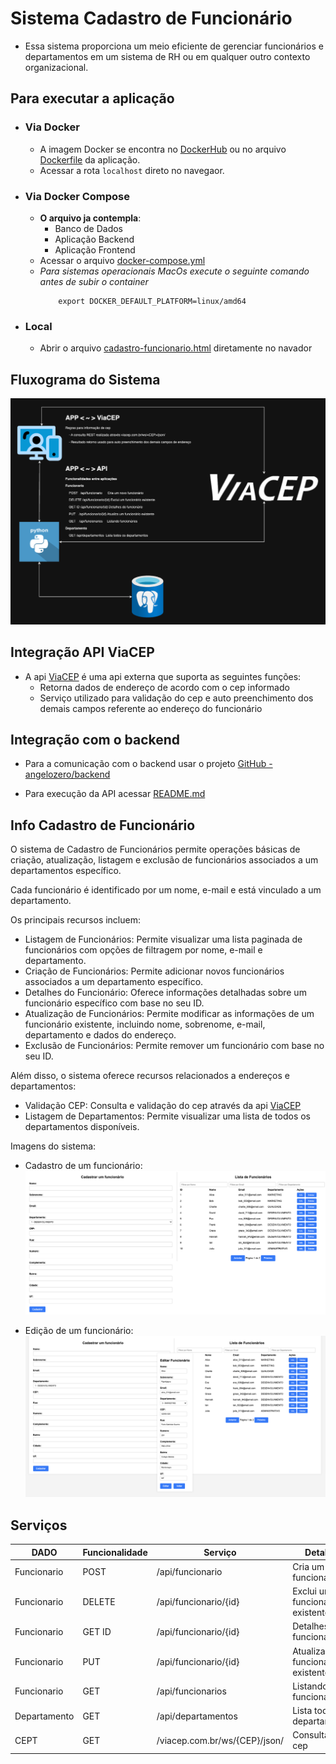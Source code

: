 # Sistema Cadastro de Funcionário
- Essa sistema proporciona um meio eficiente de gerenciar funcionários e departamentos em um sistema de RH ou em qualquer outro contexto organizacional.

## Para executar a aplicação
- ### Via Docker
    - A imagem Docker se encontra no [DockerHub](https://hub.docker.com/repository/docker/angelozero/cadastro-funcionario-app/general) ou no arquivo [Dockerfile](https://github.com/angelozero/frontend/blob/main/Dockerfile) da aplicação.
    - Acessar a rota `localhost` direto no navegaor.
- ### Via Docker Compose
    - **O arquivo ja contempla**:
        - Banco de Dados
        - Aplicação Backend
        - Aplicação Frontend
    - Acessar o arquivo [docker-compose.yml](https://github.com/angelozero/frontend/blob/main/docker-compose.yaml)
    - *Para sistemas operacionais MacOs execute o  seguinte comando antes de subir o container*
        ```shell
            export DOCKER_DEFAULT_PLATFORM=linux/amd64
        ```
- ### Local
    - Abrir o arquivo [cadastro-funcionario.html](https://github.com/angelozero/frontend/blob/main/cadastro-funcionario.html) diretamente no navador

## Fluxograma do Sistema
![fluxograma-frontend.drawio](./images/fluxograma-frontend.drawio.png)

## Integração API ViaCEP
- A api [ViaCEP](viacep.com.br/ws/13063000/json/) é uma api externa que suporta as seguintes funções:
    - Retorna dados de endereço de acordo com o cep informado
    - Serviço utilizado para validação do cep e auto preenchimento dos demais campos referente ao endereço do funcionário
    

## Integração com o backend
- Para a comunicação com o backend usar o projeto [GitHub - angelozero/backend](https://github.com/angelozero/backend)

- Para execução da API acessar [README.md](https://github.com/angelozero/backend/blob/main/README.md) 

## Info Cadastro de Funcionário

O sistema de Cadastro de Funcionários permite operações básicas de criação, atualização, listagem e exclusão de funcionários associados a um departamentos específico.

Cada funcionário é identificado por um nome, e-mail e está vinculado a um departamento.

Os principais recursos incluem:

- Listagem de Funcionários: Permite visualizar uma lista paginada de funcionários com opções de filtragem por nome, e-mail e departamento.
- Criação de Funcionários: Permite adicionar novos funcionários associados a um departamento específico.
- Detalhes do Funcionário: Oferece informações detalhadas sobre um funcionário específico com base no seu ID.
- Atualização de Funcionários: Permite modificar as informações de um funcionário existente, incluindo nome, sobrenome, e-mail, departamento e dados do endereço.
- Exclusão de Funcionários: Permite remover um funcionário com base no seu ID.

Além disso, o sistema oferece recursos relacionados a endereços e departamentos:

- Validação CEP: Consulta e validação do cep através da api [ViaCEP](viacep.com.br/ws/13063000/json/)
- Listagem de Departamentos: Permite visualizar uma lista de todos os departamentos disponíveis.

Imagens do sistema:
- Cadastro de um funcionário:
    ![layout](./images/layout.png)

- Edição de um funcionário:
    ![edit](./images/edit.png)

## Serviços

| DADO | Funcionalidade | Serviço | Detalhes |
| ---- | -------------- | ------- | ---------|
|Funcionario     |POST        |/api/funcionario        | Cria um novo funcionário|
|Funcionario     |DELETE      |/api/funcionario/{id}   | Exclui um funcionário existente|
|Funcionario     |GET ID      |/api/funcionario/{id}   | Detalhes do funcionário|
|Funcionario     |PUT         |/api/funcionario/{id}   | Atualiza um funcionário existente|
|Funcionario     |GET         |/api/funcionarios       | Listando funcionários|
|Departamento    |GET         |/api/departamentos      | Lista todos os departamentos|
|CEPT            |GET         |/viacep.com.br/ws/{CEP}/json/ | Consulta do cep|